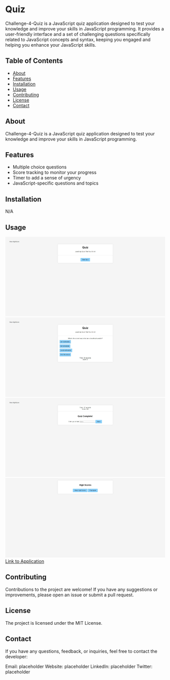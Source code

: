 # Quiz

Challenge-4-Quiz is a JavaScript quiz application designed to test your knowledge and improve your skills in JavaScript programming. It provides a user-friendly interface and a set of challenging questions specifically related to JavaScript concepts and syntax, keeping you engaged and helping you enhance your JavaScript skills.

## Table of Contents

- [About](#about)
- [Features](#features)
- [Installation](#installation)
- [Usage](#usage)
- [Contributing](#contributing)
- [License](#license)
- [Contact](#contact)

## About

Challenge-4-Quiz is a JavaScript quiz application designed to test your knowledge and improve your skills in JavaScript programming.

## Features

- Multiple choice questions
- Score tracking to monitor your progress
- Timer to add a sense of urgency
- JavaScript-specific questions and topics

## Installation

N/A

## Usage

![Screenshot of Home Page](./assets/imgs/screenshot.jpeg?raw=true "Screenshot of Home Page")
![Screenshot of Question](./assets/imgs/screenshot2.jpeg?raw=true "Screenshot of Question")
![Screenshot of Submit Page](./assets/imgs/screenshot3.jpeg?raw=true "Screenshot of Submit Page")
![Screenshot of Highscore Page](./assets/imgs/screenshot4.jpeg?raw=true "Screenshot of Highscore Page")
[Link to Application](https://vinoshan.github.io/Challenge-4-Quiz/)

## Contributing

Contributions to the project are welcome! If you have any suggestions or improvements, please open an issue or submit a pull request.

## License

The project is licensed under the MIT License.

## Contact

If you have any questions, feedback, or inquiries, feel free to contact the developer:

Email: placeholder
Website: placeholder
LinkedIn: placeholder
Twitter: placeholder
